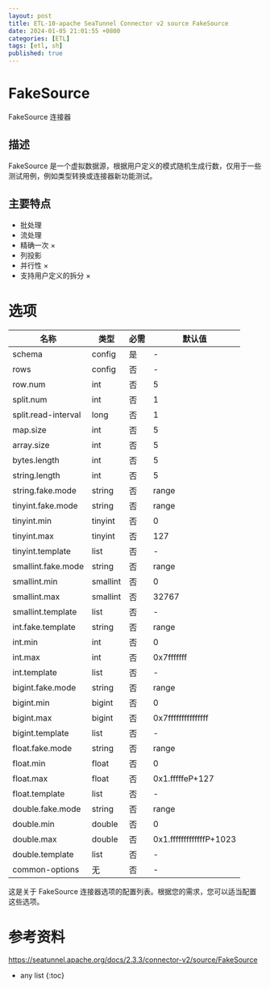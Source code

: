 ```yaml
---
layout: post
title: ETL-10-apache SeaTunnel Connector v2 source FakeSource
date: 2024-01-05 21:01:55 +0800
categories: [ETL]
tags: [etl, sh]
published: true
---
```


# FakeSource

FakeSource 连接器

## 描述

FakeSource 是一个虚拟数据源，根据用户定义的模式随机生成行数，仅用于一些测试用例，例如类型转换或连接器新功能测试。

## 主要特点

- 批处理
- 流处理
- 精确一次 ×
- 列投影
- 并行性 ×
- 支持用户定义的拆分 ×

# 选项

| 名称                      | 类型       | 必需 | 默认值                    |
|---------------------------|------------|------|---------------------------|
| schema                    | config     | 是   | -                         |
| rows                      | config     | 否   | -                         |
| row.num                   | int        | 否   | 5                         |
| split.num                 | int        | 否   | 1                         |
| split.read-interval       | long       | 否   | 1                         |
| map.size                  | int        | 否   | 5                         |
| array.size                | int        | 否   | 5                         |
| bytes.length              | int        | 否   | 5                         |
| string.length             | int        | 否   | 5                         |
| string.fake.mode          | string     | 否   | range                     |
| tinyint.fake.mode         | string     | 否   | range                     |
| tinyint.min               | tinyint    | 否   | 0                         |
| tinyint.max               | tinyint    | 否   | 127                       |
| tinyint.template          | list       | 否   | -                         |
| smallint.fake.mode        | string     | 否   | range                     |
| smallint.min              | smallint   | 否   | 0                         |
| smallint.max              | smallint   | 否   | 32767                     |
| smallint.template         | list       | 否   | -                         |
| int.fake.template         | string     | 否   | range                     |
| int.min                   | int        | 否   | 0                         |
| int.max                   | int        | 否   | 0x7fffffff                |
| int.template              | list       | 否   | -                         |
| bigint.fake.mode          | string     | 否   | range                     |
| bigint.min                | bigint     | 否   | 0                         |
| bigint.max                | bigint     | 否   | 0x7fffffffffffffff       |
| bigint.template           | list       | 否   | -                         |
| float.fake.mode           | string     | 否   | range                     |
| float.min                 | float      | 否   | 0                         |
| float.max                 | float      | 否   | 0x1.fffffeP+127           |
| float.template            | list       | 否   | -                         |
| double.fake.mode          | string     | 否   | range                     |
| double.min                | double     | 否   | 0                         |
| double.max                | double     | 否   | 0x1.fffffffffffffP+1023  |
| double.template           | list       | 否   | -                         |
| common-options            | 无         | 否   | -                         |

这是关于 FakeSource 连接器选项的配置列表。根据您的需求，您可以适当配置这些选项。


# 参考资料

https://seatunnel.apache.org/docs/2.3.3/connector-v2/source/FakeSource

* any list
{:toc}